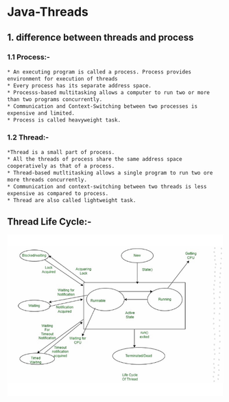 # Java-Threads
## 1. difference between threads and process
### 1.1 Process:-
    * An executing program is called a process. Process provides environment for execution of threads
    * Every process has its separate address space.
    * Processs-based multitasking allows a computer to run two or more than two programs concurrently.
    * Communication and Context-Switching between two processes is expensive and limited.
    * Process is called heavyweight task.
### 1.2 Thread:-
    *Thread is a small part of process.
    * All the threads of process share the same address space cooperatively as that of a process.
    * Thread-based mutltitasking allows a single program to run two ore more threads concurrently.
    * Communication and context-switching between two threads is less expensive as compared to process.
    * Thread are also called lightweight task.
## Thread Life Cycle:-
![Thread Life Cycle](image-1.png)